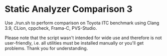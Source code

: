 # Static Analyzer Comparison 3
Use ./run.sh to perform comparison on Toyota ITC benchmark using Clang 3.9, CLion, cppcheck, Frama-C, PVS-Studio.

Please note that the script wasn't intended for wide use and therefore is not user-friendly, i.e. all utilities must be installed manually or you'll get problems. Thank you for understanding.

